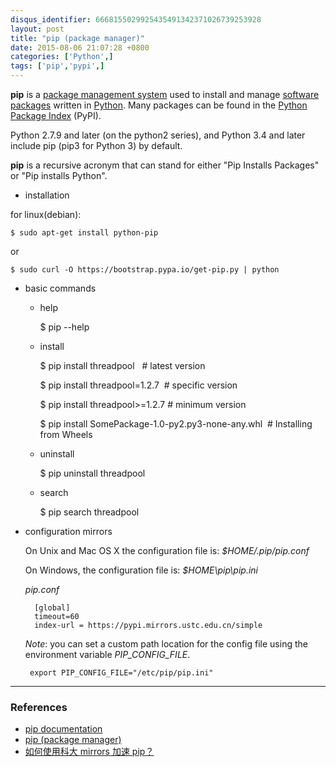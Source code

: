 ```yaml
---
disqus_identifier: 6668155029925435491342371026739253928
layout: post
title: "pip (package manager)"
date: 2015-08-06 21:07:28 +0800
categories: ['Python',]
tags: ['pip','pypi',]
---
```

**pip** is a [package management system](https://en.wikipedia.org/wiki/Package_manager) used to install and manage [software packages](https://en.wikipedia.org/wiki/Package_(package_management_system)) written in [Python](https://en.wikipedia.org/wiki/Python_(programming_language)). Many packages can be found in the [Python Package Index](https://en.wikipedia.org/wiki/Python_Package_Index) (PyPI).

Python 2.7.9 and later (on the python2 series), and Python 3.4 and later include pip (pip3 for Python 3) by default.

**pip** is a recursive acronym that can stand for either "Pip Installs Packages" or "Pip installs Python".

* installation

for linux(debian):

    $ sudo apt-get install python-pip

or

    $ sudo curl -O https://bootstrap.pypa.io/get-pip.py | python

* basic commands

    * help

        $ pip --help

    * install

        $ pip install threadpool&nbsp;&nbsp;&nbsp;# latest version

        $ pip install threadpool=1.2.7&nbsp;&nbsp;# specific version

        $ pip install threadpool>=1.2.7&nbsp;# minimum version

        $ pip install SomePackage-1.0-py2.py3-none-any.whl&nbsp;&nbsp;# Installing from Wheels

    * uninstall

        $ pip uninstall threadpool

    * search

        $ pip search threadpool

* configuration mirrors

    On Unix and Mac OS X the configuration file is: *$HOME/.pip/pip.conf*

    On Windows, the configuration file is: *$HOME\pip\pip.ini*

    *pip.conf*
            
        [global]
        timeout=60
        index-url = https://pypi.mirrors.ustc.edu.cn/simple

    *Note*: you can set a custom path location for the config file using the environment variable *PIP_CONFIG_FILE*.

       export PIP_CONFIG_FILE="/etc/pip/pip.ini"

* * *

### References

* [pip documentation](https://pip.pypa.io/)
* [pip (package manager)](https://en.wikipedia.org/wiki/Pip_%28package_manager%29)
* [如何使用科大 mirrors 加速 pip？](https://lug.ustc.edu.cn/wiki/mirrors/help/pypi)
